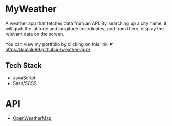 # MyWeather

A weather app that fetches data from an API. By searching up a city name, it will grab the latitude and longitude coordinates, and from there, display the relevant data on the screen.

You can view my portfolio by clicking on this link ☛ https://kunalp99.github.io/weather-app/

## Tech Stack
- JavaScript
- Sass/SCSS

# API
- [OpenWeatherMap](https://openweathermap.org/api)
